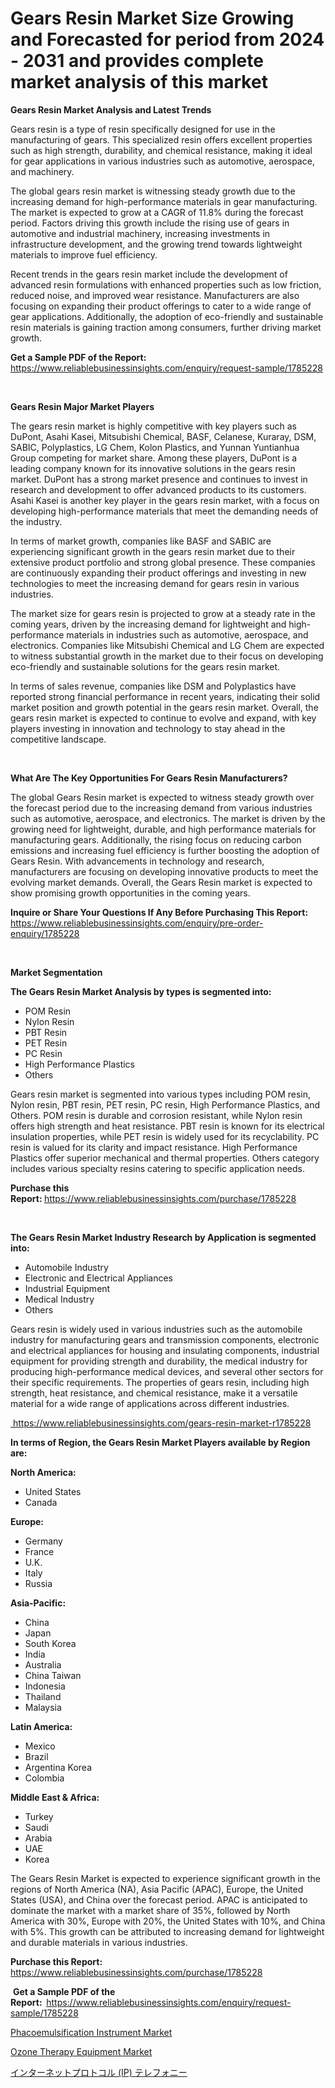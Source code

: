 <p><h1>Gears Resin Market Size Growing and Forecasted for period from 2024 - 2031 and provides complete market analysis of this market</h1></p><p><strong>Gears Resin Market Analysis and Latest Trends</strong></p>
<p><p>Gears resin is a type of resin specifically designed for use in the manufacturing of gears. This specialized resin offers excellent properties such as high strength, durability, and chemical resistance, making it ideal for gear applications in various industries such as automotive, aerospace, and machinery.</p><p>The global gears resin market is witnessing steady growth due to the increasing demand for high-performance materials in gear manufacturing. The market is expected to grow at a CAGR of 11.8% during the forecast period. Factors driving this growth include the rising use of gears in automotive and industrial machinery, increasing investments in infrastructure development, and the growing trend towards lightweight materials to improve fuel efficiency.</p><p>Recent trends in the gears resin market include the development of advanced resin formulations with enhanced properties such as low friction, reduced noise, and improved wear resistance. Manufacturers are also focusing on expanding their product offerings to cater to a wide range of gear applications. Additionally, the adoption of eco-friendly and sustainable resin materials is gaining traction among consumers, further driving market growth.</p></p>
<p><strong>Get a Sample PDF of the Report:&nbsp;</strong> <a href="https://www.reliablebusinessinsights.com/enquiry/request-sample/1785228">https://www.reliablebusinessinsights.com/enquiry/request-sample/1785228</a></p>
<p>&nbsp;</p>
<p><strong>Gears Resin Major Market Players</strong></p>
<p><p>The gears resin market is highly competitive with key players such as DuPont, Asahi Kasei, Mitsubishi Chemical, BASF, Celanese, Kuraray, DSM, SABIC, Polyplastics, LG Chem, Kolon Plastics, and Yunnan Yuntianhua Group competing for market share. Among these players, DuPont is a leading company known for its innovative solutions in the gears resin market. DuPont has a strong market presence and continues to invest in research and development to offer advanced products to its customers. Asahi Kasei is another key player in the gears resin market, with a focus on developing high-performance materials that meet the demanding needs of the industry.</p><p>In terms of market growth, companies like BASF and SABIC are experiencing significant growth in the gears resin market due to their extensive product portfolio and strong global presence. These companies are continuously expanding their product offerings and investing in new technologies to meet the increasing demand for gears resin in various industries.</p><p>The market size for gears resin is projected to grow at a steady rate in the coming years, driven by the increasing demand for lightweight and high-performance materials in industries such as automotive, aerospace, and electronics. Companies like Mitsubishi Chemical and LG Chem are expected to witness substantial growth in the market due to their focus on developing eco-friendly and sustainable solutions for the gears resin market.</p><p>In terms of sales revenue, companies like DSM and Polyplastics have reported strong financial performance in recent years, indicating their solid market position and growth potential in the gears resin market. Overall, the gears resin market is expected to continue to evolve and expand, with key players investing in innovation and technology to stay ahead in the competitive landscape.</p></p>
<p>&nbsp;</p>
<p><strong>What Are The Key Opportunities For Gears Resin Manufacturers?</strong></p>
<p><p>The global Gears Resin market is expected to witness steady growth over the forecast period due to the increasing demand from various industries such as automotive, aerospace, and electronics. The market is driven by the growing need for lightweight, durable, and high performance materials for manufacturing gears. Additionally, the rising focus on reducing carbon emissions and increasing fuel efficiency is further boosting the adoption of Gears Resin. With advancements in technology and research, manufacturers are focusing on developing innovative products to meet the evolving market demands. Overall, the Gears Resin market is expected to show promising growth opportunities in the coming years.</p></p>
<p><strong>Inquire or Share Your Questions If Any Before Purchasing This Report:</strong> <a href="https://www.reliablebusinessinsights.com/enquiry/pre-order-enquiry/1785228">https://www.reliablebusinessinsights.com/enquiry/pre-order-enquiry/1785228</a></p>
<p>&nbsp;</p>
<p><strong>Market Segmentation</strong></p>
<p><strong>The Gears Resin Market Analysis by types is segmented into:</strong></p>
<p><ul><li>POM Resin</li><li>Nylon Resin</li><li>PBT Resin</li><li>PET Resin</li><li>PC Resin</li><li>High Performance Plastics</li><li>Others</li></ul></p>
<p><p>Gears resin market is segmented into various types including POM resin, Nylon resin, PBT resin, PET resin, PC resin, High Performance Plastics, and Others. POM resin is durable and corrosion resistant, while Nylon resin offers high strength and heat resistance. PBT resin is known for its electrical insulation properties, while PET resin is widely used for its recyclability. PC resin is valued for its clarity and impact resistance. High Performance Plastics offer superior mechanical and thermal properties. Others category includes various specialty resins catering to specific application needs.</p></p>
<p><strong>Purchase this Report:&nbsp;</strong><a href="https://www.reliablebusinessinsights.com/purchase/1785228">https://www.reliablebusinessinsights.com/purchase/1785228</a></p>
<p>&nbsp;</p>
<p><strong>The Gears Resin Market Industry Research by Application is segmented into:</strong></p>
<p><ul><li>Automobile Industry</li><li>Electronic and Electrical Appliances</li><li>Industrial Equipment</li><li>Medical Industry</li><li>Others</li></ul></p>
<p><p>Gears resin is widely used in various industries such as the automobile industry for manufacturing gears and transmission components, electronic and electrical appliances for housing and insulating components, industrial equipment for providing strength and durability, the medical industry for producing high-performance medical devices, and several other sectors for their specific requirements. The properties of gears resin, including high strength, heat resistance, and chemical resistance, make it a versatile material for a wide range of applications across different industries.</p></p>
<p><a href="https://www.reliablebusinessinsights.com/gears-resin-market-r1785228">&nbsp;https://www.reliablebusinessinsights.com/gears-resin-market-r1785228</a></p>
<p><strong>In terms of Region, the Gears Resin Market Players available by Region are:</strong></p>
<p>
    <p> <strong> North America: </strong>
        <ul>
            <li>United States</li>
            <li>Canada</li>
        </ul>
        </p> 
    <p> <strong> Europe: </strong>
        <ul>
            <li>Germany</li>
            <li>France</li>
            <li>U.K.</li>
            <li>Italy</li>
            <li>Russia</li>
        </ul>
        </p> 
    <p> <strong> Asia-Pacific: </strong>
        <ul>
            <li>China</li>
            <li>Japan</li>
            <li>South Korea</li>
            <li>India</li>
            <li>Australia</li>
            <li>China Taiwan</li>
            <li>Indonesia</li>
            <li>Thailand</li>
            <li>Malaysia</li>
        </ul>
        </p> 
    <p> <strong> Latin America: </strong>
        <ul>
            <li>Mexico</li>
            <li>Brazil</li>
            <li>Argentina Korea</li>
            <li>Colombia</li>
        </ul>
        </p> 
    <p> <strong> Middle East & Africa: </strong>
        <ul>
            <li>Turkey</li>
            <li>Saudi</li>
            <li>Arabia</li>
            <li>UAE</li>
            <li>Korea</li>
        </ul>
    </p>
    </p>
<p><p>The Gears Resin Market is expected to experience significant growth in the regions of North America (NA), Asia Pacific (APAC), Europe, the United States (USA), and China over the forecast period. APAC is anticipated to dominate the market with a market share of 35%, followed by North America with 30%, Europe with 20%, the United States with 10%, and China with 5%. This growth can be attributed to increasing demand for lightweight and durable materials in various industries.</p></p>
<p><strong>Purchase this Report: </strong><a href="https://www.reliablebusinessinsights.com/purchase/1785228">https://www.reliablebusinessinsights.com/purchase/1785228</a></p>
<p>&nbsp;<strong>Get a Sample PDF of the Report:&nbsp;&nbsp;</strong><a href="https://www.reliablebusinessinsights.com/enquiry/request-sample/1785228">https://www.reliablebusinessinsights.com/enquiry/request-sample/1785228</a></p>
<p><strong></strong></p>
<p><p><a href="https://github.com/susanjprice2023/Market-Research-Report-List-1/blob/main/phacoemulsification-instrument-market.md">Phacoemulsification Instrument Market</a></p><p><a href="https://view.publitas.com/reportprime-1/ozone-therapy-equipment-market-trends-forecast-and-competitive-analysis-to-2031/">Ozone Therapy Equipment Market</a></p><p><a href="https://github.com/bevdtkn4419963/Market-Research-Report-List-2/blob/main/7801826104867.md">インターネットプロトコル (IP) テレフォニー</a></p></p>